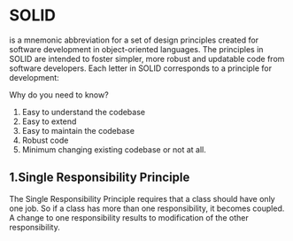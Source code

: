 # SOLID 
is a mnemonic abbreviation for a set of design principles created for software development in object-oriented languages. The principles in SOLID are intended to foster simpler, more robust and updatable code from software developers. Each letter in SOLID corresponds to a principle for development:

Why do you need to know?
1. Easy to understand the codebase
2. Easy to extend
3. Easy to maintain the codebase
4. Robust code
5. Minimum changing existing codebase or not at all.

## 1.Single Responsibility Principle
The Single Responsibility Principle requires that a class should have only one job. So if a class has more than one responsibility, it becomes coupled. A change to one responsibility results to modification of the other responsibility.